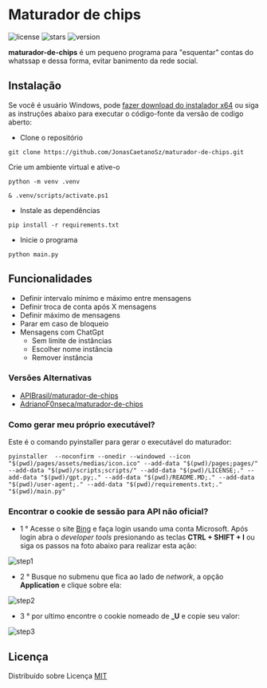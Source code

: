 # Maturador de chips

![license](https://img.shields.io/badge/License-MIT-green.svg?logo=internetarchive&logoColor=white&labelColor=464646&style=for-the-badge)
![stars](https://img.shields.io/github/stars/jonasCaetanoSz/maturador-de-chips?style=for-the-badge)
![version](https://img.shields.io/github/v/release/jonasCaetanoSz/maturador-de-chips?style=for-the-badge)

**maturador-de-chips** é um pequeno programa para "esquentar" contas do whatssap e dessa forma, evitar banimento da rede social.

## Instalação

Se você é usuário  Windows, pode [fazer download do instalador x64](https://github.com/JonasCaetanoSz/maturador-de-chips/releases/latest) ou siga as instruções abaixo para executar o código-fonte da versão de codigo aberto:

- Clone o repositório

```shell
git clone https://github.com/JonasCaetanoSz/maturador-de-chips.git

```

Crie um ambiente virtual e ative-o

```shell
python -m venv .venv
```

```shell
& .venv/scripts/activate.ps1
```

- Instale as dependências

```shell
pip install -r requirements.txt
```

- Inicie o programa

```shell
python main.py
```

## Funcionalidades

- Definir intervalo mínimo e máximo entre mensagens
- Definir troca de conta após X mensagens
- Definir máximo de mensagens
- Parar em caso de bloqueio
- Mensagens com ChatGpt
  - Sem limite de instâncias
  - Escolher nome instância
  - Remover instância

### Versões Alternativas

- [APIBrasil/maturador-de-chips](https://github.com/APIBrasil/maturador-de-chips)
- [AdrianoF0nseca/maturador-de-chips](https://github.com/AdrianoF0nseca/maturador-de-chips)

### Como gerar meu próprio executável?

Este é o comando pyinstaller para gerar o executável do maturador:

```shell
pyinstaller  --noconfirm --onedir --windowed --icon "$(pwd)/pages/assets/medias/icon.ico" --add-data "$(pwd)/pages;pages/" --add-data "$(pwd)/scripts;scripts/" --add-data "$(pwd)/LICENSE;." --add-data "$(pwd)/gpt.py;." --add-data "$(pwd)/README.MD;." --add-data "$(pwd)/user-agent;." --add-data "$(pwd)/requirements.txt;."  "$(pwd)/main.py"

```

### Encontrar o cookie de sessão para API não oficial?

- 1 ° Acesse o site [Bing](https://bing.com) e faça login usando uma conta Microsoft. Após login abra o *developer tools* presionando as teclas **CTRL + SHIFT + I** ou siga os passos na foto abaixo para realizar esta ação:

![step1](https://i.ibb.co/TTSSXm1/passo-1.png)

- 2 ° Busque no submenu que fica ao lado de *network*, a opção **Application** e clique sobre ela:

![step2](https://i.ibb.co/Q8JZpPZ/passo-2.png)

- 3 ° por ultimo encontre o cookie nomeado de **_U** e copie seu valor:

![step3](https://i.ibb.co/rdBFNt4/passo-3.png)

## Licença

Distribuído sobre Licença [MIT](https://choosealicense.com/licenses/mit/)
